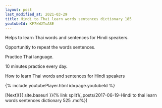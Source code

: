 ```yaml
---
layout: post
last_modified_at: 2021-03-29
title: Hindi to Thai learn words sentences dictionary 185 
youtubeId: KF7kWJTuASE
---
```

 
 
Helps to learn Thai words and sentences for Hindi speakers.

Opportunitiy to repeat the words sentences. 

Practice Thai language. 
 
10 minutes practice every day. 
 
How to learn Thai words and sentences for Hindi speakers 
 
{% include youtubePlayer.html id=page.youtubeId %}
 
 
[Next]({{ site.baseurl }}{% link  split1/_posts/2017-06-19-Hindi to thai learn words sentences dictionary 525 .md%})
 
